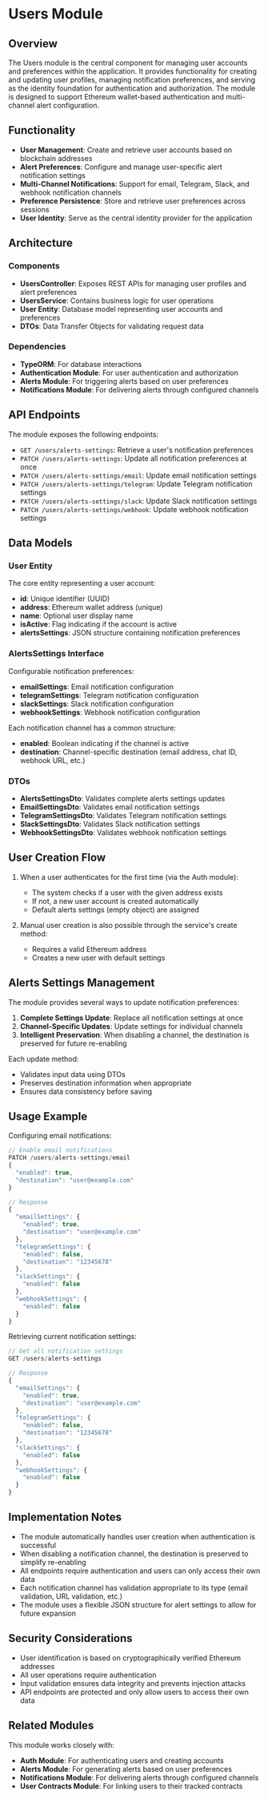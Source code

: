 # Users Module

## Overview

The Users module is the central component for managing user accounts and preferences within the application. It provides functionality for creating and updating user profiles, managing notification preferences, and serving as the identity foundation for authentication and authorization. The module is designed to support Ethereum wallet-based authentication and multi-channel alert configuration.

## Functionality

- **User Management**: Create and retrieve user accounts based on blockchain addresses
- **Alert Preferences**: Configure and manage user-specific alert notification settings
- **Multi-Channel Notifications**: Support for email, Telegram, Slack, and webhook notification channels
- **Preference Persistence**: Store and retrieve user preferences across sessions
- **User Identity**: Serve as the central identity provider for the application

## Architecture

### Components

- **UsersController**: Exposes REST APIs for managing user profiles and alert preferences
- **UsersService**: Contains business logic for user operations
- **User Entity**: Database model representing user accounts and preferences
- **DTOs**: Data Transfer Objects for validating request data

### Dependencies

- **TypeORM**: For database interactions
- **Authentication Module**: For user authentication and authorization
- **Alerts Module**: For triggering alerts based on user preferences
- **Notifications Module**: For delivering alerts through configured channels

## API Endpoints

The module exposes the following endpoints:

- `GET /users/alerts-settings`: Retrieve a user's notification preferences
- `PATCH /users/alerts-settings`: Update all notification preferences at once
- `PATCH /users/alerts-settings/email`: Update email notification settings
- `PATCH /users/alerts-settings/telegram`: Update Telegram notification settings
- `PATCH /users/alerts-settings/slack`: Update Slack notification settings
- `PATCH /users/alerts-settings/webhook`: Update webhook notification settings

## Data Models

### User Entity

The core entity representing a user account:

- **id**: Unique identifier (UUID)
- **address**: Ethereum wallet address (unique)
- **name**: Optional user display name
- **isActive**: Flag indicating if the account is active
- **alertsSettings**: JSON structure containing notification preferences

### AlertsSettings Interface

Configurable notification preferences:

- **emailSettings**: Email notification configuration
- **telegramSettings**: Telegram notification configuration
- **slackSettings**: Slack notification configuration
- **webhookSettings**: Webhook notification configuration

Each notification channel has a common structure:

- **enabled**: Boolean indicating if the channel is active
- **destination**: Channel-specific destination (email address, chat ID, webhook URL, etc.)

### DTOs

- **AlertsSettingsDto**: Validates complete alerts settings updates
- **EmailSettingsDto**: Validates email notification settings
- **TelegramSettingsDto**: Validates Telegram notification settings
- **SlackSettingsDto**: Validates Slack notification settings
- **WebhookSettingsDto**: Validates webhook notification settings

## User Creation Flow

1. When a user authenticates for the first time (via the Auth module):

   - The system checks if a user with the given address exists
   - If not, a new user account is created automatically
   - Default alerts settings (empty object) are assigned

2. Manual user creation is also possible through the service's create method:
   - Requires a valid Ethereum address
   - Creates a new user with default settings

## Alerts Settings Management

The module provides several ways to update notification preferences:

1. **Complete Settings Update**: Replace all notification settings at once
2. **Channel-Specific Updates**: Update settings for individual channels
3. **Intelligent Preservation**: When disabling a channel, the destination is preserved for future re-enabling

Each update method:

- Validates input data using DTOs
- Preserves destination information when appropriate
- Ensures data consistency before saving

## Usage Example

Configuring email notifications:

```typescript
// Enable email notifications
PATCH /users/alerts-settings/email
{
  "enabled": true,
  "destination": "user@example.com"
}

// Response
{
  "emailSettings": {
    "enabled": true,
    "destination": "user@example.com"
  },
  "telegramSettings": {
    "enabled": false,
    "destination": "12345678"
  },
  "slackSettings": {
    "enabled": false
  },
  "webhookSettings": {
    "enabled": false
  }
}
```

Retrieving current notification settings:

```typescript
// Get all notification settings
GET /users/alerts-settings

// Response
{
  "emailSettings": {
    "enabled": true,
    "destination": "user@example.com"
  },
  "telegramSettings": {
    "enabled": false,
    "destination": "12345678"
  },
  "slackSettings": {
    "enabled": false
  },
  "webhookSettings": {
    "enabled": false
  }
}
```

## Implementation Notes

- The module automatically handles user creation when authentication is successful
- When disabling a notification channel, the destination is preserved to simplify re-enabling
- All endpoints require authentication and users can only access their own data
- Each notification channel has validation appropriate to its type (email validation, URL validation, etc.)
- The module uses a flexible JSON structure for alert settings to allow for future expansion

## Security Considerations

- User identification is based on cryptographically verified Ethereum addresses
- All user operations require authentication
- Input validation ensures data integrity and prevents injection attacks
- API endpoints are protected and only allow users to access their own data

## Related Modules

This module works closely with:

- **Auth Module**: For authenticating users and creating accounts
- **Alerts Module**: For generating alerts based on user preferences
- **Notifications Module**: For delivering alerts through configured channels
- **User Contracts Module**: For linking users to their tracked contracts
